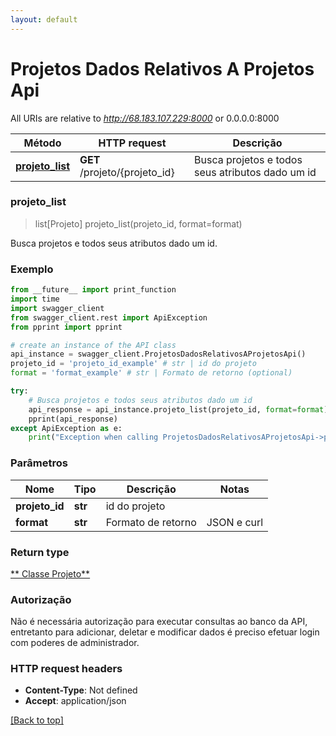 ```yaml
---
layout: default
---
```


# Projetos Dados Relativos A Projetos Api

All URIs are relative to *http://68.183.107.229:8000* or 0.0.0.0:8000

|Método | HTTP request | Descrição
------------- | ------------- | -------------
[**projeto_list**](https://fga-eps-mds.github.io/2018.2-NaturalSearch/docs/Documentacao_API/DadosRelativosAProjetosApi.html#projeto_list) | **GET** /projeto/{projeto_id} | Busca projetos e todos seus atributos dado um id|


### **projeto_list**
> list[Projeto] projeto_list(projeto_id, format=format)

Busca projetos e todos seus atributos dado um id.

### Exemplo
```python
from __future__ import print_function
import time
import swagger_client
from swagger_client.rest import ApiException
from pprint import pprint

# create an instance of the API class
api_instance = swagger_client.ProjetosDadosRelativosAProjetosApi()
projeto_id = 'projeto_id_example' # str | id do projeto
format = 'format_example' # str | Formato de retorno (optional)

try:
    # Busca projetos e todos seus atributos dado um id
    api_response = api_instance.projeto_list(projeto_id, format=format)
    pprint(api_response)
except ApiException as e:
    print("Exception when calling ProjetosDadosRelativosAProjetosApi->projeto_list: %s\n" % e)
```

### Parâmetros

|Nome | Tipo | Descrição  | Notas
------------- | ------------- | ------------- | -------------
 **projeto_id** | **str**| id do projeto | 
 **format** | **str**| Formato de retorno | JSON e curl |

### Return type

[** Classe Projeto**](https://fga-eps-mds.github.io/2018.2-NaturalSearch/docs/Documentacao_API/Projeto.html)

### Autorização

Não é necessária autorização para executar consultas ao banco da API, entretanto para adicionar, deletar e modificar dados é preciso efetuar login com poderes de administrador.

### HTTP request headers

 - **Content-Type**: Not defined
 - **Accept**: application/json

[[Back to top]](#)

